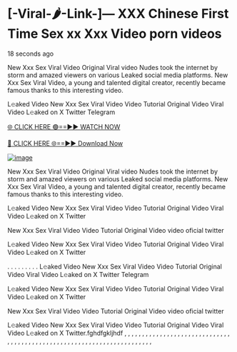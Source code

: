 # [-Viral-🌶-Link-]— XXX Chinese First Time Sex xx Xxx Video porn videos
18 seconds ago

New Xxx Sex Viral Video Original Viral video Nudes took the internet by storm and amazed viewers on various Leaked social media platforms. New Xxx Sex Viral Video, a young and talented digital creator, recently became famous thanks to this interesting video.

L𝚎aked Video New Xxx Sex Viral Video Video Tutorial Original Video Viral Video L𝚎aked on X Twitter Telegram

[🌐 CLICK HERE 🟢==►► WATCH NOW](https://4k-stream-tv01.blogspot.com/2025/01/vai00.html)

[🔴 CLICK HERE 🌐==►► Download Now](https://4k-stream-tv01.blogspot.com/2025/01/vai00.html)

[![image](https://github.com/user-attachments/assets/9fb639ed-84ad-42c3-b2f2-fd144046d747)](https://4k-stream-tv01.blogspot.com/2025/01/vai00.html)


New Xxx Sex Viral Video Original Viral video Nudes took the internet by storm and amazed viewers on various Leaked social media platforms. New Xxx Sex Viral Video, a young and talented digital creator, recently became famous thanks to this interesting video.

L𝚎aked Video New Xxx Sex Viral Video Video Tutorial Original Video Viral Video L𝚎aked on X Twitter

New Xxx Sex Viral Video Video Tutorial Original Video video oficial twitter

L𝚎aked Video New Xxx Sex Viral Video Video Tutorial Original Video Viral Video L𝚎aked on X Twitter

. . . . . . . . . L𝚎aked Video New Xxx Sex Viral Video Video Tutorial Original Video Viral Video L𝚎aked on X Twitter Telegram

L𝚎aked Video New Xxx Sex Viral Video Video Tutorial Original Video Viral Video L𝚎aked on X Twitter

New Xxx Sex Viral Video Video Tutorial Original Video video oficial twitter

L𝚎aked Video New Xxx Sex Viral Video Video Tutorial Original Video Viral Video L𝚎aked on X Twitter.fghdfgkljhdf , , , , , , , , , , , , , , , , , , , , , , , , , , , , , , , , , , , , , , , , , , , , , , , , , , , , , , , , , , , , , , , , , , , , , , ,

